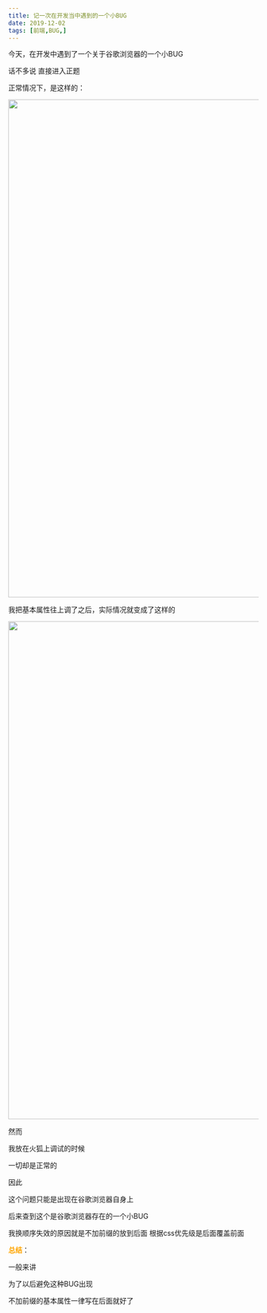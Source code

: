 ```yaml
---
title: 记一次在开发当中遇到的一个小BUG
date: 2019-12-02
tags: [前端,BUG,]
---
```

今天，在开发中遇到了一个关于谷歌浏览器的一个小BUG

话不多说  直接进入正题

<!-- more -->

正常情况下，是这样的：

<img width=1000px src="https://i.loli.net/2019/12/02/yo4uCGhMYWVdIvF.png" >

我把基本属性往上调了之后，实际情况就变成了这样的

<img width=1000px src="https://i.loli.net/2019/12/02/9f5Mqy8RIiQsHAo.png" >

然而

我放在火狐上调试的时候

一切却是正常的

因此

这个问题只能是出现在谷歌浏览器自身上

后来查到这个是谷歌浏览器存在的一个小BUG

我换顺序失效的原因就是不加前缀的放到后面 根据css优先级是后面覆盖前面

**<font color=orange>总结</font>**：

一般来讲

为了以后避免这种BUG出现

不加前缀的基本属性一律写在后面就好了
